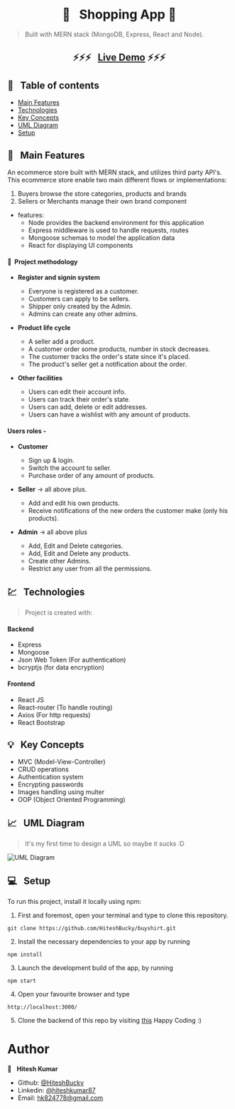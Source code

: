 <h1 align="center">  🛒 &nbsp; Shopping App 🛒 </h1>

> Built with MERN stack (MongoDB, Express, React and Node).


### <h2 align="center"> ⚡️⚡️⚡️ &nbsp; [Live Demo](https://buyashirt.herokuapp.com/) ⚡️⚡️⚡️ </h2>

## 📜 &nbsp; Table of contents

- [Main Features](#--main-features)
- [Technologies](#--technologies)
- [Key Concepts](#--key-concepts)
- [UML Diagram](#--uml-diagram)
- [Setup](#--setup)

## 🚩 &nbsp; Main Features

An ecommerce store built with MERN stack, and utilizes third party API's. This ecommerce store enable two main different flows or implementations:

1. Buyers browse the store categories, products and brands
2. Sellers or Merchants manage their own brand component 


* features:
  * Node provides the backend environment for this application
  * Express middleware is used to handle requests, routes
  * Mongoose schemas to model the application data
  * React for displaying UI components


#### 📝&nbsp; Project methodology

- **Register and signin system**
  - Everyone is registered as a customer.
  - Customers can apply to be sellers. 
  - Shipper only created by the Admin.
  - Admins can create any other admins.
- **Product life cycle**
  - A seller add a product.
  - A customer order some products, number in stock decreases.
  - The customer tracks the order's state since it's placed. 
  - The product's seller get a notification about the order. 

- **Other facilities**
  - Users can edit their account info. 
  - Users can track their order's state. 
  - Users can add, delete or edit addresses. 
  - Users can have a wishlist with any amount of products.

#### Users roles -

- **Customer**
  - Sign up & login.
  - Switch the account to seller.
  - Purchase order of any amount of products.

- **Seller** -> all above plus.
  - Add and edit his own products.
  - Receive notifications of the new orders the customer make (only his products).

- **Admin** -> all above plus
  - Add, Edit and Delete categories.
  - Add, Edit and Delete any products.
  - Create other Admins.
  - Restrict any user from all the permissions.

## 💹 &nbsp; Technologies

> Project is created with:

#### Backend

- Express
- Mongoose
- Json Web Token (For authentication)
- bcryptjs (for data encryption)

#### Frontend

- React JS
- React-router (To handle routing)
- Axios (For http requests)
- React Bootstrap


## 💡 &nbsp; Key Concepts

- MVC (Model-View-Controller)
- CRUD operations
- Authentication system
- Encrypting passwords
- Images handling using multer
- OOP (Object Oriented Programming)

## 📈 &nbsp; UML Diagram

> It's my first time to design a UML so maybe it sucks :D

![UML Diagram](readmeFiles/arche.jpg)

## 💻 &nbsp; Setup

To run this project, install it locally using npm:

1. First and foremost, open your terminal and type to clone this repository.
  ```
  git clone https://github.com/HiteshBucky/buyshirt.git
  ```
2. Install the necessary dependencies to your app by running 
  ```
  npm install
  ```
3. Launch the development build of the app, by running  
  ```
  npm start
  ```
4. Open your favourite browser and type
  ```
  http://localhost:3000/
  ```
5. Clone the backend of this repo by visiting [this](https://github.com/HiteshBucky/tshirt-backend)
Happy Coding :)

# Author

👤 &nbsp; **Hitesh Kumar**

- Github: [@HiteshBucky](https://github.com/HiteshBucky)
- Linkedin: [@hiteshkumar87](https://www.linkedin.com/in/hiteshkumar87/)
- Email: [hk824778@gmail.com](mailto:hk824778@gmail.com)
